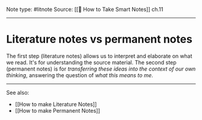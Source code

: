 Note type: #litnote
Source: [[📖 How to Take Smart Notes]] ch.11

---
# Literature notes vs permanent notes
The first step (literature notes) allows us to interpret and elaborate on what we read. It's for understanding the source material. The second step (permanent notes) is for *transferring these ideas into the context of our own thinking*, answering the question of *what this means to me*.

---
See also:
- [[How to make Literature Notes]]
- [[How to make Permanent Notes]]